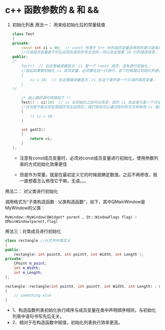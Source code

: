 # c++ 函数参数的 & 和 &&
1. 初始化列表
用法一： 用来给初始化后的常量赋值

    ``` C++
    class Test
    {
    private:
        const int ci = 99;  // const 作用于 C++ 中的成员变量后得到的是只读成员变量，
        //只读成员变量是不可以出现在成员符号左边的；所以会出现第 10 行的错误信息；
    public:
    /*
        Test()  // 在这里编译器显示：ci 是一个 const 成员，没有进行初始化；
        //因此如果要初始化 ci 成员变量，必须要在这一行进行，这个时候就让初始化列表出厂了；
        {
            ci = 10;  // 在这里编译器显示：ci 在这个类中是一个只读的成员变量；
        }
    */

        /* 由上面的语句改换如下 */
        Test() : ci(10)  // ci 在初始化之后可以改变，因为 ci 在这里只是一个只读的成员变量，
        //仅仅是不能出现在赋值符号左边而已；我们依旧可以通过指针的方式来修改 ci 里面的值；
        {
            // ci = 10;
        }

        int getCI()
        {
            return ci;
        }
    };
    ```
    * 注意有const成员变量时，必须对const成员变量进行初始化，使用参数列表的方式初始化效果更佳

    * 但是作为常量，就是在最初定义它的时候就确定数值，之后不再修改，我一直想着怎么修改它干嘛，无语。。。

用法二： 对父类进行初始化

调用格式为“子类构造函数 : 父类构造函数”，如下，其中QMainWindow是MyWindow的父类：

```MyWindow::MyWindow(QWidget* parent , Qt::WindowFlags flag) : QMainWindow(parent,flag)```

用法三：对类成员进行初始化


``` C++
class rectangle //头文件中类定义
{
public:
    rectangle( int pointX, int pointY, int Width, int Length );
private:
    CPoint m_point;
    int m_Width;
    int m_Length;
};
 
rectangle::rectangle(int pointX, int pointY, int Width, int Length) : m_point(pointX,pointY),m_Width(Width),m_Length(Length)//源文件中构造函数实现
{
    // something else
}

```
* 1、构造函数列表初始化执行顺序与成员变量在类中声明顺序相同，与初始化列表中语句书写先后无关。
* 2、相对于在构造函数中赋值，初始化列表执行效率更高。